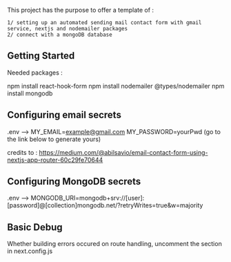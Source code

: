 This project has the purpose to offer a template of :

    1/ setting up an automated sending mail contact form with gmail service, nextjs and nodemailer packages
    2/ connect with a mongoDB database

## Getting Started

Needed packages : 

npm install react-hook-form
npm install nodemailer @types/nodemailer
npm install mongodb

## Configuring email secrets

.env --> 
MY_EMAIL=example@gmail.com
MY_PASSWORD=yourPwd (go to the link below to generate yours)

credits to : https://medium.com/@abilsavio/email-contact-form-using-nextjs-app-router-60c29fe70644


## Configuring MongoDB secrets

.env -->
MONGODB_URI=mongodb+srv://[user]:[password]@[collection]mongodb.net/?retryWrites=true&w=majority

## Basic Debug 

Whether building errors occured on route handling, uncomment the section in next.config.js